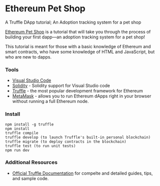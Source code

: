 # Ethereum Pet Shop
A Truffle DApp tutorial; An Adoption tracking system for a pet shop

[Ethereum Pet Shop](https://truffleframework.com/tutorials/pet-shop) is a tutorial that will take you through the process of building your first dapp—an adoption tracking system for a pet shop!

This tutorial is meant for those with a basic knowledge of Ethereum and smart contracts, who have some knowledge of HTML and JavaScript, but who are new to dapps.

### Tools
* [Visual Studio Code](https://code.visualstudio.com/)
* [Solidity](https://marketplace.visualstudio.com/items?itemName=JuanBlanco.solidity) - Solidity support for Visual Studio code
* [Truffle](https://truffleframework.com/) - the most popular development framework for Ethereum
* [MetaMask](https://metamask.io/) - allows you to run Ethereum dApps right in your browser without running a full Ethereum node.

### Install
```
npm install -g truffle
npm install
truffle compile
truffle develop (to launch Truffle's built-in personal blockchain)
truffle migrate (to deploy contracts in the blockchain)
truffle test (to run unit tests)
npm run dev
```

### Additional Resources
* [Official Truffle Documentation](http://truffleframework.com/docs/) for compelte and detailed guides, tips, and sample code.
